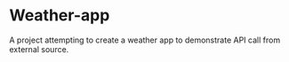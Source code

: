 # Weather-app

A project attempting to create a weather app to demonstrate API call from external source.